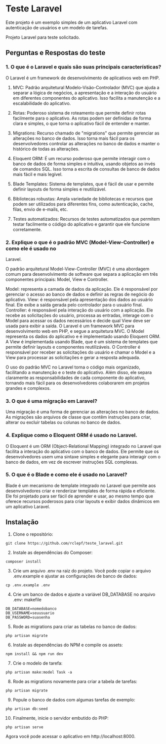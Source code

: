 # Teste Laravel
Este projeto é um exemplo simples de um aplicativo Laravel com autenticação de usuários e um modelo de tarefas.

Projeto Laravel para teste solicitado.

## Perguntas e Respostas do teste

### 1. O que é o Laravel e quais são suas principais características?

O Laravel é um framework de desenvolvimento de aplicativos web em PHP. 

1. MVC: Padrão arquitetural Modelo-Visão-Controlador (MVC) que ajuda a separar a lógica de negócios, a apresentação e a interação do usuário em diferentes componentes do aplicativo. Isso facilita a manutenção e a escalabilidade do aplicativo.

2. Rotas: Poderoso sistema de roteamento que permite definir rotas facilmente para o aplicativo. As rotas podem ser definidas de forma clara e simples, o que torna o aplicativo fácil de entender e manter.

3. Migrations: Recurso chamado de "migrations" que permite gerenciar as alterações no banco de dados. Isso torna mais fácil para os desenvolvedores controlar as alterações no banco de dados e manter o histórico de todas as alterações.

4. Eloquent ORM: É um recurso poderoso que permite interagir com o banco de dados de forma simples e intuitiva, usando objetos ao invés de comandos SQL. Isso torna a escrita de consultas de banco de dados mais fácil e mais legível.

5. Blade Templates: Sistema de templates, que é fácil de usar e permite definir layouts de forma simples e reutilizável.

6. Bibliotecas robustas: Ampla variedade de bibliotecas e recursos que podem ser utilizados para diferentes fins, como autenticação, cache, filas, envio de e-mails, etc.

7. Testes automatizados: Recursos de testes automatizados que permitem testar facilmente o código do aplicativo e garantir que ele funcione corretamente.

### 2. Explique o que é o padrão MVC (Model-View-Controller) e como ele é usado no
Laravel.

O padrão arquitetural Model-View-Controller (MVC) é uma abordagem comum para desenvolvimento de software que separa a aplicação em três componentes principais: Model, View e Controller.

Model: representa a camada de dados da aplicação. Ele é responsável por gerenciar o acesso ao banco de dados e definir as regras de negócio do aplicativo.
View: é responsável pela apresentação dos dados ao usuário final. Ele exibe a saída gerada pelo controlador para o usuário final.
Controller: é responsável pela interação do usuário com a aplicação. Ele recebe as solicitações do usuário, processa as entradas, interage com o Model para acessar os dados necessários e decide qual View deve ser usada para exibir a saída.
O Laravel é um framework MVC para desenvolvimento web em PHP, e segue a arquitetura MVC. O Model representa os dados do aplicativo e é implementado usando Eloquent ORM. A View é implementada usando Blade, que é um sistema de templates que permite definir layouts e componentes reutilizáveis. O Controller é responsável por receber as solicitações do usuário e chamar o Model e a View para processar as solicitações e gerar a resposta adequada.

O uso do padrão MVC no Laravel torna o código mais organizado, facilitando a manutenção e o teste do aplicativo. Além disso, ele separa claramente as responsabilidades de cada componente do aplicativo, tornando mais fácil para os desenvolvedores colaborarem em projetos grandes e complexos.

### 3. O que é uma migração em Laravel?

Uma migração é uma forma de gerenciar as alterações no banco de dados. As migrações são arquivos de classe que contêm instruções para criar, alterar ou excluir tabelas ou colunas no banco de dados.

### 4. Explique como o Eloquent ORM é usado no Laravel.

O Eloquent é um ORM (Object-Relational Mapping) integrado no Laravel que facilita a interação do aplicativo com o banco de dados. Ele permite que os desenvolvedores usem uma sintaxe simples e elegante para interagir com o banco de dados, em vez de escrever instruções SQL complexas.

### 5. O que é o Blade e como ele é usado no Laravel?

Blade é um mecanismo de template integrado no Laravel que permite aos desenvolvedores criar e renderizar templates de forma rápida e eficiente. Ele foi projetado para ser fácil de aprender e usar, ao mesmo tempo que oferece recursos poderosos para criar layouts e exibir dados dinâmicos em um aplicativo Laravel.

## Instalação
1. Clone o repositório:
```
git clone https://github.com/rclepf/teste_laravel.git
```
2. Instale as dependências do Composer:
```
composer install
```
3. Crie um arquivo .env na raiz do projeto. Você pode copiar o arquivo .env.example e ajustar as configurações de banco de dados:
```
cp .env.example .env
```
4. Crie um banco de dados e ajuste a variável DB_DATABASE no arquivo .env:
makefile
```
DB_DATABASE=nomedobanco
DB_USERNAME=seuusuario
DB_PASSWORD=suasenha
```
5. Rode as migrations para criar as tabelas no banco de dados:
```
php artisan migrate
```
6. Instale as dependências do NPM e compile os assets:
```
npm install && npm run dev
```
7. Crie o modelo de tarefa:
```
php artisan make:model Task -a
```
8. Rode as migrations novamente para criar a tabela de tarefas:
```
php artisan migrate
```
9. Popule o banco de dados com algumas tarefas de exemplo:
```
php artisan db:seed
```
10. Finalmente, inicie o servidor embutido do PHP:
```
php artisan serve
```
Agora você pode acessar o aplicativo em http://localhost:8000.
